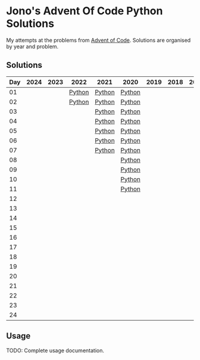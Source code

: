 # Jono's Advent Of Code Python Solutions

My attempts at the problems from [Advent of Code](https://adventofcode.com/). Solutions are organised by year and problem.

## Solutions

| Day | 2024 | 2023 | 2022 | 2021 | 2020 | 2019 | 2018 | 2017 | 2016 | 2015 |
|---|---|---|---|---|---|---|---|---|---|---|
| 01 |  |  | [Python][22d01] | [Python][21d01] | [Python][20d01] |  |  |  |  |  |
| 02 |  |  | [Python][22d02] | [Python][21d02] | [Python][20d02] |  |  |  |  |  |
| 03 |  |  |  | [Python][21d03] | [Python][20d03] |  |  |  |  |  |
| 04 |  |  |  | [Python][21d04] | [Python][20d04] |  |  |  |  |  |
| 05 |  |  |  | [Python][21d05] | [Python][20d05] |  |  |  |  |  |
| 06 |  |  |  | [Python][21d06] | [Python][20d06] |  |  |  |  |  |
| 07 |  |  |  | [Python][21d07] | [Python][20d07] |  |  |  |  |  |
| 08 |  |  |  |  | [Python][20d08] |  |  |  |  |  |
| 09 |  |  |  |  | [Python][20d09] |  |  |  |  |  |
| 10 |  |  |  |  | [Python][20d10] |  |  |  |  |  |
| 11 |  |  |  |  | [Python][20d11] |  |  |  |  |  |
| 12 |  |  |  |  |  |  |  |  |  |  |
| 13 |  |  |  |  |  |  |  |  |  |  |
| 14 |  |  |  |  |  |  |  |  |  |  |
| 15 |  |  |  |  |  |  |  |  |  |  |
| 16 |  |  |  |  |  |  |  |  |  |  |
| 17 |  |  |  |  |  |  |  |  |  |  |
| 18 |  |  |  |  |  |  |  |  |  |  |
| 19 |  |  |  |  |  |  |  |  |  |  |
| 20 |  |  |  |  |  |  |  |  |  |  |
| 21 |  |  |  |  |  |  |  |  |  |  |
| 22 |  |  |  |  |  |  |  |  |  |  |
| 23 |  |  |  |  |  |  |  |  |  |  |
| 24 |  |  |  |  |  |  |  |  |  |  |

## Usage

TODO: Complete usage documentation.

<!-- Links -->

[22d01]: 2022/day_01/
[22d02]: 2022/day_02/

[21d01]: 2021/day_01/
[21d02]: 2021/day_02/
[21d03]: 2021/day_03/
[21d04]: 2021/day_04/
[21d05]: 2021/day_05/
[21d06]: 2021/day_06/
[21d07]: 2021/day_07/

[20d01]: 2020/day-01/
[20d02]: 2020/day-02/
[20d03]: 2020/day-03/
[20d04]: 2020/day-04/
[20d05]: 2020/day-05/
[20d06]: 2020/day-06/
[20d07]: 2020/day-07/
[20d08]: 2020/day-08/
[20d09]: 2020/day-09/
[20d10]: 2020/day-10/
[20d11]: 2020/day-11/
